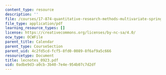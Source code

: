 ```yaml
---
content_type: resource
description: ''
file: /courses/17-874-quantitative-research-methods-multivariate-spring-2004/0adbe9d3a0cb3b407e4e954b07c7d2df_lecnotes_0923.pdf
file_type: application/pdf
learning_resource_types: []
license: https://creativecommons.org/licenses/by-nc-sa/4.0/
ocw_type: OCWFile
parent_title: Calendar
parent_type: CourseSection
parent_uid: 4c2fd5cd-fcf5-8fd0-0089-8f6af9a5c666
resourcetype: Document
title: lecnotes_0923.pdf
uid: 0adbe9d3-a0cb-3b40-7e4e-954b07c7d2df
---
```

